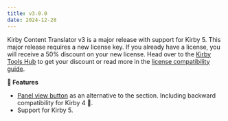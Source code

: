 ```yaml
---
title: v3.0.0
date: 2024-12-28
---
```


Kirby Content Translator v3 is a major release with support for Kirby 5. This major release requires a new license key. If you already have a license, you will receive a 50% discount on your new license. Head over to the [Kirby Tools Hub](https://hub.kirby.tools) to get your discount or read more in the [license compatibility guide](https://kirby.tools/license-compatibility).

**🚀 Features**

- [Panel view button](/docs/content-translator/getting-started#view-button) as an alternative to the section. Including backward compatibility for Kirby 4 🎉.
- Support for Kirby 5.
